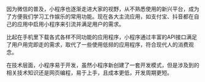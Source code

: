 

因为微信的普及，小程序也逐渐走进大家的视野，从不熟悉使用的新兴平台，成为了方便我们学习工作娱乐的常用功能。现在各大主流应用，如支付宝、抖音都在自己的应用中启用小程序来引流并满足用户的需求。

比起在手机里下载各式各样不同功能的应用程序，小程序通过丰富的API接口满足了用户用完即走的需求，取代了一些使用低频的应用程序，符合现代人的消费观念。

在技术层面，小程序易于开发，虽然小程序新创建了一套开发模式，但是涉及到的相关技术知识还是网页编程，易于上手，且成本更低，开发周期更短。